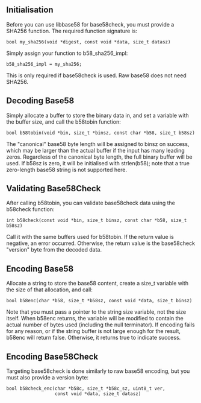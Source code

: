 Initialisation
--------------

Before you can use libbase58 for base58check, you must provide a SHA256
function. The required function signature is:

	bool my_sha256(void *digest, const void *data, size_t datasz)

Simply assign your function to b58_sha256_impl:

	b58_sha256_impl = my_sha256;

This is only required if base58check is used. Raw base58 does not need SHA256.


Decoding Base58
---------------

Simply allocate a buffer to store the binary data in, and set a variable with
the buffer size, and call the b58tobin function:

	bool b58tobin(void *bin, size_t *binsz, const char *b58, size_t b58sz)

The "canonical" base58 byte length will be assigned to binsz on success, which
may be larger than the actual buffer if the input has many leading zeros.
Regardless of the canonical byte length, the full binary buffer will be used.
If b58sz is zero, it will be initialised with strlen(b58); note that a true
zero-length base58 string is not supported here.


Validating Base58Check
----------------------

After calling b58tobin, you can validate base58check data using the b58check
function:

	int b58check(const void *bin, size_t binsz, const char *b58, size_t b58sz)

Call it with the same buffers used for b58tobin. If the return value is
negative, an error occurred. Otherwise, the return value is the base58check
"version" byte from the decoded data.


Encoding Base58
---------------

Allocate a string to store the base58 content, create a size_t variable with the
size of that allocation, and call:

	bool b58enc(char *b58, size_t *b58sz, const void *data, size_t binsz)

Note that you must pass a pointer to the string size variable, not the size
itself. When b58enc returns, the variable will be modified to contain the actual
number of bytes used (including the null terminator). If encoding fails for any
reason, or if the string buffer is not large enough for the result, b58enc will
return false. Otherwise, it returns true to indicate success.


Encoding Base58Check
--------------------

Targeting base58check is done similarly to raw base58 encoding, but you must
also provide a version byte:

	bool b58check_enc(char *b58c, size_t *b58c_sz, uint8_t ver,
	                  const void *data, size_t datasz)
